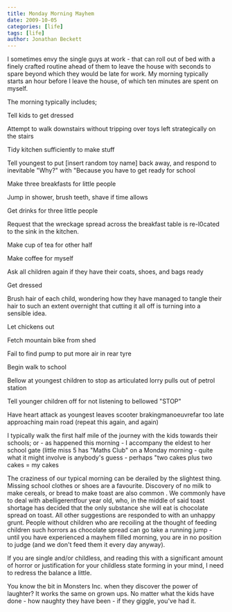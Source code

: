 ```yaml
---
title: Monday Morning Mayhem
date: 2009-10-05
categories: [life]
tags: [life]
author: Jonathan Beckett
---
```


I sometimes envy the single guys at work - that can roll out of bed with a finely crafted routine ahead of them to leave the house with seconds to spare beyond which they would be late for work. My morning typically starts an hour before I leave the house, of which ten minutes are spent on myself.

The morning typically includes;

Tell kids to get dressed

Attempt to walk downstairs without tripping over toys left strategically on the stairs

Tidy kitchen sufficiently to make stuff

Tell youngest to put [insert random toy name] back away, and respond to inevitable "Why?" with "Because you have to get ready for school 

Make three breakfasts for little people

Jump in shower, brush teeth, shave if time allows

Get drinks for three little people

Request that the wreckage spread across the breakfast table is re-l0cated to the sink in the kitchen.

Make cup of tea for other half

Make coffee for myself

Ask all children again if they have their coats, shoes, and bags ready

Get dressed

Brush hair of each child, wondering how they have managed to tangle their hair to such an extent overnight that cutting it all off is turning into a sensible idea.

Let chickens out

Fetch mountain bike from shed

Fail to find pump to put more air in rear tyre

Begin walk to school

Bellow at youngest children to stop as articulated lorry pulls out of petrol station

Tell younger children off for not listening to bellowed "STOP"

Have heart attack as youngest leaves scooter brakingmanoeuvrefar too late approaching main road (repeat this again, and again)

I typically walk the first half mile of the journey with the kids towards their schools; or - as happened this morning - I accompany the eldest to her school gate (little miss 5 has "Maths Club" on a Monday morning - quite what it might involve is anybody's guess - perhaps "two cakes plus two cakes = my cakes 

The craziness of our typical morning can be derailed by the slightest thing. Missing school clothes or shoes are a favourite. Discovery of no milk to make cereals, or bread to make toast are also common . We commonly have to deal with abelligerentfour year old, who, in the middle of said toast shortage has decided that the only substance she will eat is chocolate spread on toast. All other suggestions are responded to with an unhappy grunt. People without children who are recoiling at the thought of feeding children such horrors as chocolate spread can go take a running jump - until you have experienced a mayhem filled morning, you are in no position to judge (and we don't feed them it every day anyway).

If you are single and/or childless, and reading this with a significant amount of horror or justification for your childless state forming in your mind, I need to redress the balance a little.

You know the bit in Monsters Inc. when they discover the power of laughter? It works the same on grown ups. No matter what the kids have done - how naughty they have been - if they giggle, you've had it.